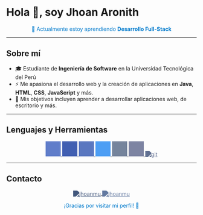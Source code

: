 # Hola 👋, soy Jhoan Aronith

<p align="center" style="color:#007ACC">🌱 Actualmente estoy aprendiendo <strong>Desarrollo Full-Stack</strong></p>

---

## Sobre mí

- 🎓 Estudiante de **Ingeniería de Software** en la Universidad Tecnológica del Perú
- ⚡ Me apasiona el desarrollo web y la creación de aplicaciones en **Java**, **HTML**, **CSS**, **JavaScript** y más.
- 🚀 Mis objetivos incluyen aprender a desarrollar aplicaciones web, de escritorio y más.

---

## Lenguajes y Herramientas

<p align="center">
  <a href="https://www.java.com/" target="_blank" rel="noreferrer">
    <img src="https://raw.githubusercontent.com/devicons/devicon/master/icons/java/java-original.svg" alt="java" width="40" height="40" style="filter: brightness(0) saturate(100%) invert(45%) sepia(53%) saturate(470%) hue-rotate(186deg) brightness(97%) contrast(97%);"/>
  </a>
  <a href="https://www.w3schools.com/html/" target="_blank" rel="noreferrer">
    <img src="https://raw.githubusercontent.com/devicons/devicon/master/icons/html5/html5-original-wordmark.svg" alt="html5" width="40" height="40" style="filter: brightness(0) saturate(100%) invert(35%) sepia(54%) saturate(676%) hue-rotate(186deg) brightness(93%) contrast(94%);"/>
  </a>
  <a href="https://www.w3schools.com/css/" target="_blank" rel="noreferrer">
    <img src="https://raw.githubusercontent.com/devicons/devicon/master/icons/css3/css3-original-wordmark.svg" alt="css3" width="40" height="40" style="filter: brightness(0) saturate(100%) invert(45%) sepia(54%) saturate(469%) hue-rotate(185deg) brightness(92%) contrast(96%);"/>
  </a>
  <a href="https://developer.mozilla.org/en-US/docs/Web/JavaScript" target="_blank" rel="noreferrer">
    <img src="https://raw.githubusercontent.com/devicons/devicon/master/icons/javascript/javascript-original.svg" alt="javascript" width="40" height="40" style="filter: brightness(0) saturate(100%) invert(50%) sepia(100%) saturate(1000%) hue-rotate(187deg) brightness(100%) contrast(91%);"/>
  </a>
  <a href="https://spring.io/projects/spring-boot" target="_blank" rel="noreferrer">
    <img src="https://raw.githubusercontent.com/devicons/devicon/master/icons/spring/spring-original-wordmark.svg" alt="spring" width="40" height="40" style="filter: brightness(0) saturate(100%) invert(50%) sepia(36%) saturate(236%) hue-rotate(179deg) brightness(95%) contrast(90%);"/>
  </a>
  <a href="https://reactjs.org/" target="_blank" rel="noreferrer">
    <img src="https://raw.githubusercontent.com/devicons/devicon/master/icons/react/react-original-wordmark.svg" alt="react" width="40" height="40" style="filter: brightness(0) saturate(100%) invert(50%) sepia(36%) saturate(236%) hue-rotate(190deg) brightness(97%) contrast(93%);"/>
  </a>
  <a href="https://git-scm.com/" target="_blank" rel="noreferrer">
    <img src="https://www.vectorlogo.zone/logos/git-scm/git-scm-icon.svg" alt="git" width="40" height="40" style="filter: brightness(0) saturate(100%) invert(43%) sepia(44%) saturate(311%) hue-rotate(184deg) brightness(90%) contrast(89%);"/>
  </a>
</p>

---

## Contacto

<p align="center">
  <a href="https://linkedin.com/in/jhoanmu" target="_blank">
    <img align="center" src="https://raw.githubusercontent.com/rahuldkjain/github-profile-readme-generator/master/src/images/icons/Social/linked-in-alt.svg" alt="jhoanmu" height="30" width="40" style="filter: brightness(0) saturate(100%) invert(30%) sepia(51%) saturate(420%) hue-rotate(180deg) brightness(95%) contrast(90%);"/>
  </a>
  <a href="https://stackoverflow.com/users/jhoanmu" target="_blank">
    <img align="center" src="https://raw.githubusercontent.com/rahuldkjain/github-profile-readme-generator/master/src/images/icons/Social/stack-overflow.svg" alt="jhoanmu" height="30" width="40" style="filter: brightness(0) saturate(100%) invert(45%) sepia(33%) saturate(462%) hue-rotate(180deg) brightness(96%) contrast(88%);"/>
  </a>
</p>

<p align="center" style="color:#007ACC">¡Gracias por visitar mi perfil! 🚀</p>


